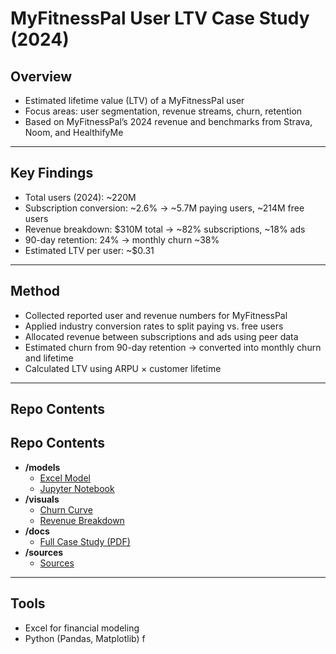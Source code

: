 # MyFitnessPal User LTV Case Study (2024)

## Overview
- Estimated lifetime value (LTV) of a MyFitnessPal user  
- Focus areas: user segmentation, revenue streams, churn, retention  
- Based on MyFitnessPal’s 2024 revenue and benchmarks from Strava, Noom, and HealthifyMe  

---

## Key Findings
- Total users (2024): ~220M  
- Subscription conversion: ~2.6% → ~5.7M paying users, ~214M free users  
- Revenue breakdown: $310M total → ~82% subscriptions, ~18% ads  
- 90-day retention: 24% → monthly churn ~38%  
- Estimated LTV per user: ~$0.31  

---

## Method
- Collected reported user and revenue numbers for MyFitnessPal  
- Applied industry conversion rates to split paying vs. free users  
- Allocated revenue between subscriptions and ads using peer data  
- Estimated churn from 90-day retention → converted into monthly churn and lifetime  
- Calculated LTV using ARPU × customer lifetime  

---

## Repo Contents
## Repo Contents
- **/models**
  - [Excel Model](models/myfitnesspal_ltv.xlsx)
  - [Jupyter Notebook](models/ltv_analysis.ipynb)
- **/visuals**
  - [Churn Curve](visuals/churn_curve.png)
  - [Revenue Breakdown](visuals/revenue_split.png)
- **/docs**
  - [Full Case Study (PDF)](docs/MyFitnessPal%20Case%20Study.pdf)
- **/sources**
  - [Sources](sources.md)


---

## Tools
- Excel for financial modeling  
- Python (Pandas, Matplotlib) f
